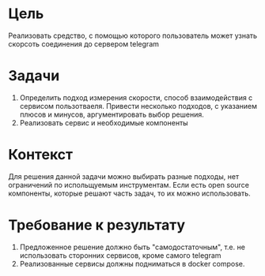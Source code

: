# Цель
Реализовать средство, с помощью которого пользователь может узнать скорсоть соединения до сервером telegram
# Задачи
1. Определить подход измерения скорости, способ взаимодействия с сервисом пользотваеля. Привести несколько подходов, с указанием плюсов и минусов, аргументировать выбор решения.
2. Реализовать сервис и необходимые компоненты

# Контекст
Для решения данной задачи можно выбирать разные подходы, нет ограничений по испольщуемым инструментам.
Если есть open source компоненты, которые решают часть задач, то их можно использовать.

# Требование к результату

1. Предложенное решение должно быть "самодостаточным", т.е. не использовать сторонних сервисов, кроме самого telegram
2. Реализованные сервисы должны подниматься в docker compose.